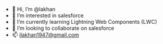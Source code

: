 - 👋 Hi, I’m @lakhan 
- 👀 I’m interested in salesforce
- 🌱 I’m currently learning Lightning Web Components (LWC)
- 💞️ I’m looking to collaborate on salesforce 
- 📫 ilakhan1947@gmail.com

<!---
principalshab/principalshab is a ✨ special ✨ repository because its `README.md` (this file) appears on your GitHub profile.
You can click the Preview link to take a look at your changes.
--->
